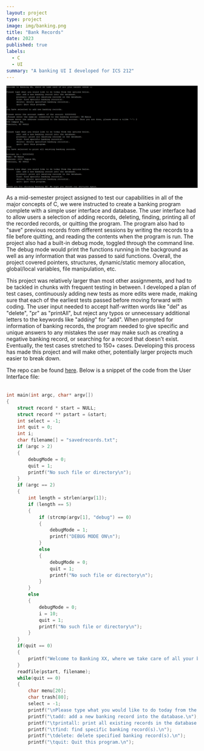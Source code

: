 ```yaml
---
layout: project
type: project
image: img/banking.png
title: "Bank Records"
date: 2023
published: true
labels:
  - C
  - UI
summary: "A banking UI I developed for ICS 212"
---
```


<img class="img-fluid" src="../img/bankingproject.png">

As a mid-semester project assigned to test our capabilities in all of the major concepts of C, we were instructed to create a banking program complete with a simple user interface and database. The user interface had to allow users a selection of adding records, deleting, finding, printing all of the recorded records, or quitting the program. The program also had to "save" previous records from different sessions by writing the records to a file before quitting, and reading the contents when the program is run. The project also had a built-in debug mode, toggled through the command line. The debug mode would print the functions running in the background as well as any information that was passed to said functions. Overall, the project covered pointers, structures, dynamic/static memory allocation, global/local variables, file manipulation, etc.

This project was relatively larger than most other assignments, and had to be tackled in chunks with frequent testing in between. I developed a plan of test cases, continuously adding new tests as more edits were made, making sure that each of the earliest tests passed before moving forward with coding. The user input needed to accept half-written words like "del" as "delete", "pr" as "printAll", but reject any typos or unnecessary additional letters to the keywords like "add*ing*" for "add". When prompted for information of banking records, the program needed to give specific and unique answers to any mistakes the user may make such as creating a negative banking record, or searching for a record that doesn't exist. Eventually, the test cases stretched to 150+ cases. Developing this process has made this project and will make other, potentially larger projects much easier to break down.

The repo can be found [here](https://github.com/ehsuGit/Project1Bank). Below is a snippet of the code from the User Interface file:

```C

int main(int argc, char* argv[])
{
    struct record * start = NULL;
    struct record ** pstart = &start;
    int select = -1;
    int quit = 0;
    int i;
    char filename[] = "savedrecords.txt";
    if (argc > 2)
    {
        debugMode = 0;
        quit = 1;
        printf("No such file or directory\n");
    }
    if (argc == 2)
    {
        int length = strlen(argv[1]);
        if (length == 5)
        {
            if (strcmp(argv[1], "debug") == 0)
            {
                debugMode = 1;
                printf("DEBUG MODE ON\n");
            }
            else
            {
                debugMode = 0;
                quit = 1;
                printf("No such file or directory\n");
            }
        }   
        else
        {
            debugMode = 0;
            i = 10;
            quit = 1;
            printf("No such file or directory\n");
        }
    }
    if(quit == 0)
    {
        printf("Welcome to Banking XX, where we take care of all your banker needs :)\n");
    }
    readfile(pstart, filename);
    while(quit == 0)
    {
        char menu[20];
        char trash[80];
        select = -1;
        printf("\nPlease type what you would like to do today from the options below.\n");
        printf("\tadd: add a new banking record into the database.\n");
        printf("\tprintall: print all existing records in the database.\n");
        printf("\tfind: find specific banking record(s).\n");
        printf("\tdelete: delete specified banking record(s).\n");
        printf("\tquit: Quit this program.\n");
```
